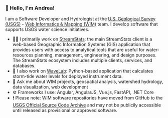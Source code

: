 ### 👋 Hello, I'm Andrea!

I am a Software Developer and Hydrologist at the [U.S. Geological Survey (USGS)](https://usgs.gov/) - [Web Informatics & Mapping (WIM)](https://wim.usgs.gov/) team. I develop software that supports USGS water science initiatives.

- 👩‍💻 I primarily work on [StreamStats](http://streamstats.usgs.gov/): the main StreamStats client is a web-based Geographic Information Systems (GIS) application that provides users with access to analytical tools that are useful for water-resources planning, management, engineering, and design purposes. The StreamStats ecosystem includes multiple clients, services, and databases. 
- 🌊 I also work on [WaveLab](https://www.usgs.gov/software/wavelab): Python-based application that calculates storm-tide water levels for deployed instrument data.
- 💬 Ask me about WIM projects, geospatial analysis, watershed hydrology, data visualization, web development
- ⚙ Frameworks I use: Angular, AngularJS, Vue.js, FastAPI, .NET Core
- ❗ Please note: WIM software repositories have moved from GitHub to the [USGS Official Source Code Archive](https://code.usgs.gov/) and may not be publicily accessible until released as provisional or approved software. 

